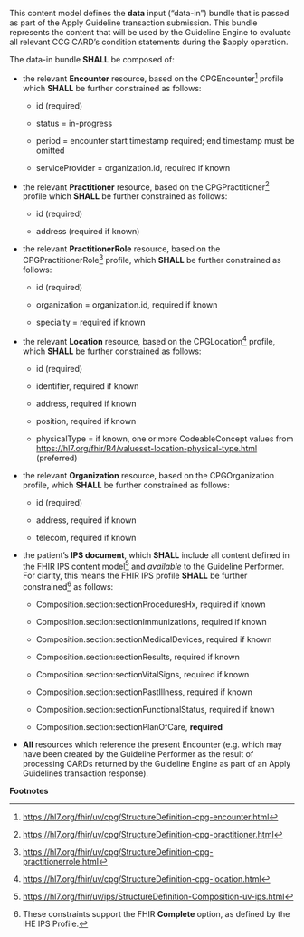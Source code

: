 
This content model defines the **data** input (“data-in”) bundle that is
passed as part of the Apply Guideline transaction submission. This
bundle represents the content that will be used by the Guideline Engine
to evaluate all relevant CCG CARD’s condition statements during the
\$apply operation.

The data-in bundle **SHALL** be composed of:

- the relevant **Encounter** resource, based on the CPGEncounter[^1]
  profile which **SHALL** be further constrained as follows:

  - id (required)

  - status = in-progress

  - period = encounter start timestamp required; end timestamp must be
    omitted

  - serviceProvider = organization.id, required if known

- the relevant **Practitioner** resource, based on the
  CPGPractitioner[^2] profile which **SHALL** be further constrained as
  follows:

  - id (required)

  - address (required if known)

- the relevant **PractitionerRole** resource, based on the
  CPGPractitionerRole[^3] profile, which **SHALL** be further
  constrained as follows:

  - id (required)

  - organization = organization.id, required if known

  - specialty = required if known

- the relevant **Location** resource, based on the CPGLocation[^4]
  profile, which **SHALL** be further constrained as follows:

  - id (required)

  - identifier, required if known

  - address, required if known

  - position, required if known

  - physicalType = if known, one or more CodeableConcept values from
    <https://hl7.org/fhir/R4/valueset-location-physical-type.html>
    (preferred)

- the relevant **Organization** resource, based on the CPGOrganization
  profile, which **SHALL** be further constrained as follows:

  - id (required)

  - address, required if known

  - telecom, required if known

- the patient’s **IPS document**, which **SHALL** include all content
  defined in the FHIR IPS content model[^5] and *available* to the
  Guideline Performer. For clarity, this means the FHIR IPS profile
  **SHALL** be further constrained[^6] as follows:

  - Composition.section:sectionProceduresHx, required if known

  - Composition.section:sectionImmunizations, required if known

  - Composition.section:sectionMedicalDevices, required if known

  - Composition.section:sectionResults, required if known

  - Composition.section:sectionVitalSigns, required if known

  - Composition.section:sectionPastIllness, required if known

  - Composition.section:sectionFunctionalStatus, required if known

  - Composition.section:sectionPlanOfCare, **required**

- **All** resources which reference the present Encounter (e.g. which
  may have been created by the Guideline Performer as the result of
  processing CARDs returned by the Guideline Engine as part of an Apply
  Guidelines transaction response).

**Footnotes**

[^1]: <https://hl7.org/fhir/uv/cpg/StructureDefinition-cpg-encounter.html>

[^2]: <https://hl7.org/fhir/uv/cpg/StructureDefinition-cpg-practitioner.html>

[^3]: <https://hl7.org/fhir/uv/cpg/StructureDefinition-cpg-practitionerrole.html>

[^4]: <https://hl7.org/fhir/uv/cpg/StructureDefinition-cpg-location.html>

[^5]: <https://hl7.org/fhir/uv/ips/StructureDefinition-Composition-uv-ips.html>

[^6]: These constraints support the FHIR **Complete** option, as defined
    by the IHE IPS Profile.
